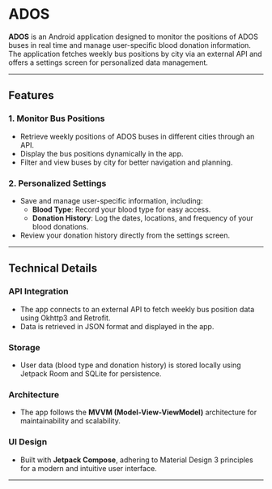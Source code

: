 # ADOS

**ADOS** is an Android application designed to monitor the positions of ADOS buses in real time and manage user-specific blood donation information. The application fetches weekly bus positions by city via an external API and offers a settings screen for personalized data management.

---

## **Features**

### 1. **Monitor Bus Positions**
- Retrieve weekly positions of ADOS buses in different cities through an API.
- Display the bus positions dynamically in the app.
- Filter and view buses by city for better navigation and planning.

### 2. **Personalized Settings**
- Save and manage user-specific information, including:
    - **Blood Type**: Record your blood type for easy access.
    - **Donation History**: Log the dates, locations, and frequency of your blood donations.
- Review your donation history directly from the settings screen.

---

## **Technical Details**

### **API Integration**
- The app connects to an external API to fetch weekly bus position data using Okhttp3 and Retrofit.
- Data is retrieved in JSON format and displayed in the app.

### **Storage**
- User data (blood type and donation history) is stored locally using Jetpack Room and SQLite for persistence.

### **Architecture**
- The app follows the **MVVM (Model-View-ViewModel)** architecture for maintainability and scalability.

### **UI Design**
- Built with **Jetpack Compose**, adhering to Material Design 3 principles for a modern and intuitive user interface.

---
